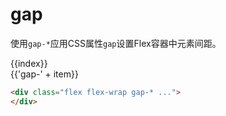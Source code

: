 # gap 

使用`gap-*`应用CSS属性`gap`设置Flex容器中元素间距。

 <script setup>
   const arrayGap = [
     '0',
     'x-0',
     'y-0',
     '1',
     'x-1',
     'y-1',
     '2',
     'x-2',
     'y-2',
     '3',
     'x-3',
     'y-3',
     '4',
     'x-4',
     'y-4',
     '5',
     'x-5',
     'y-5',
     '6',
     'x-6',
     'y-6',
     '7',
     'x-7',
     'y-7',
     '8',
     'x-8',
     'y-8',
   ]
 </script>

   <Example v-for="item in arrayGap"> 
      <div :class="'gap-' + item" class="flex flex-wrap bd bd-solid px-8 h-full" >
        <div v-for="index in 10" class="bg-primary w-32 h-16">
          <div class="mt-5 text-canvas text-center">{{index}}</div>
        </div>
      </div>
      <div class="text-center text-2xl mb-8">{{'gap-' + item}}</div>
   </Example>

```html
<div class="flex flex-wrap gap-* ...">
</div>
```
